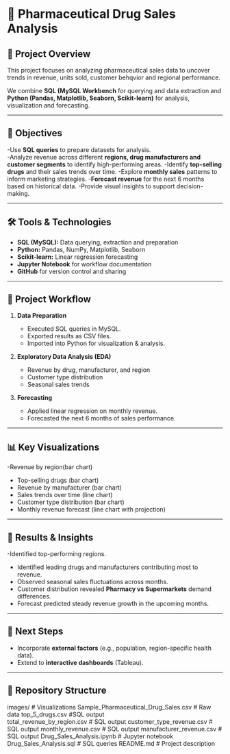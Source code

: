 # 💊 Pharmaceutical Drug Sales Analysis

## 📌 Project Overview
This project focuses on analyzing pharmaceutical sales data to uncover trends in revenue, units sold, customer behqvior and regional performance.
  
We combine **SQL (MySQL Workbench** for querying and data extraction and **Python (Pandas, Matplotlib, Seaborn, Scikit-learn)** for analysis, visualization and forecasting.

---

## 🔑 Objectives

-Use **SQL queries** to prepare datasets for analysis.  
-Analyze revenue across different **regions, drug manufacturers and customer segments** to identify high-performing areas.
-Identify **top-selling drugs** and their sales trends over time.
-Explore **monthly sales** patterns to inform marketing strategies.
-**Forecast revenue** for the next 6 months based on historical data.
-Provide visual insights to support decision-making.

---

## 🛠️ Tools & Technologies
- **SQL (MySQL):** Data querying, extraction and preparation  
- **Python:** Pandas, NumPy, Matplotlib, Seaborn  
- **Scikit-learn:** Linear regression forecasting  
- **Jupyter Notebook** for workflow documentation  
- **GitHub** for version control and sharing  

---

## 📂 Project Workflow
1. **Data Preparation**  
   - Executed SQL queries in MySQL.  
   - Exported results as CSV files.  
   - Imported into Python for visualization & analysis.  

2. **Exploratory Data Analysis (EDA)**  
   - Revenue by drug, manufacturer, and region  
   - Customer type distribution  
   - Seasonal sales trends  

3. **Forecasting**  
   - Applied linear regression on monthly revenue.  
   - Forecasted the next 6 months of sales performance.  

---

## 📊 Key Visualizations
-Revenue by region(bar chart)
- Top-selling drugs (bar chart)  
- Revenue by manufacturer (bar chart)  
- Sales trends over time (line chart)  
- Customer type distribution (bar chart)  
- Monthly revenue forecast (line chart with projection)  

---

## 📌 Results & Insights
-Identified top-performing regions.
- Identified leading drugs and manufacturers contributing most to revenue.  
- Observed seasonal sales fluctuations across months.  
- Customer distribution revealed **Pharmacy vs Supermarkets** demand differences.  
- Forecast predicted steady revenue growth in the upcoming months.  

---

## 🚀 Next Steps
- Incorporate **external factors** (e.g., population, region-specific health data).  
- Extend to **interactive dashboards** (Tableau).  

---

## 📁 Repository Structure
images/                         # Visualizations
Sample_Pharmaceutical_Drug_Sales.csv              # Raw data
top_5_drugs.csv    #SQL output      
total_revenue_by_region.csv           # SQL output
customer_type_revenue.csv    # SQL output
monthly_revenue.csv             # SQL output
manufacturer_revenue.csv             # SQL output
Drug_Sales_Analysis.ipynb       # Jupyter notebook
Drug_Sales_Analysis.sql          # SQL queries
README.md                       # Project description
